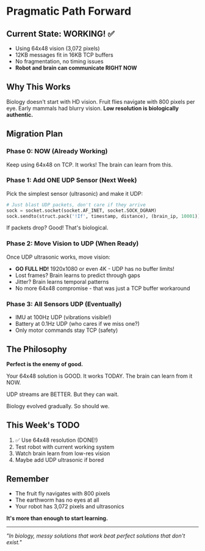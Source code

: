 # Pragmatic Path Forward

## Current State: WORKING! ✅
- Using 64x48 vision (3,072 pixels)
- 12KB messages fit in 16KB TCP buffers
- No fragmentation, no timing issues
- **Robot and brain can communicate RIGHT NOW**

## Why This Works
Biology doesn't start with HD vision. Fruit flies navigate with 800 pixels per eye. Early mammals had blurry vision. **Low resolution is biologically authentic.**

## Migration Plan

### Phase 0: NOW (Already Working)
Keep using 64x48 on TCP. It works! The brain can learn from this.

### Phase 1: Add ONE UDP Sensor (Next Week)
Pick the simplest sensor (ultrasonic) and make it UDP:
```python
# Just blast UDP packets, don't care if they arrive
sock = socket.socket(socket.AF_INET, socket.SOCK_DGRAM)
sock.sendto(struct.pack('!If', timestamp, distance), (brain_ip, 10001))
```

If packets drop? Good! That's biological.

### Phase 2: Move Vision to UDP (When Ready)
Once UDP ultrasonic works, move vision:
- **GO FULL HD!** 1920x1080 or even 4K - UDP has no buffer limits!
- Lost frames? Brain learns to predict through gaps
- Jitter? Brain learns temporal patterns
- No more 64x48 compromise - that was just a TCP buffer workaround

### Phase 3: All Sensors UDP (Eventually)
- IMU at 100Hz UDP (vibrations visible!)
- Battery at 0.1Hz UDP (who cares if we miss one?)
- Only motor commands stay TCP (safety)

## The Philosophy

**Perfect is the enemy of good.**

Your 64x48 solution is GOOD. It works TODAY. The brain can learn from it NOW.

UDP streams are BETTER. But they can wait.

Biology evolved gradually. So should we.

## This Week's TODO

1. ✅ Use 64x48 resolution (DONE!)
2. Test robot with current working system
3. Watch brain learn from low-res vision
4. Maybe add UDP ultrasonic if bored

## Remember

- The fruit fly navigates with 800 pixels
- The earthworm has no eyes at all
- Your robot has 3,072 pixels and ultrasonics

**It's more than enough to start learning.**

---

*"In biology, messy solutions that work beat perfect solutions that don't exist."*